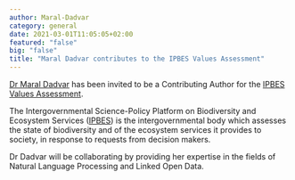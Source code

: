 ```yaml
---
author: Maral-Dadvar
category: general
date: 2021-03-01T11:05:05+02:00
featured: "false"
big: "false"
title: "Maral Dadvar contributes to the IPBES Values Assessment"
---
```

[Dr Maral Dadvar](/people/maral-dadvar) has been invited to be a Contributing Author for the [IPBES Values Assessment](https://ipbes.net/values-assessment).
<!--more-->

The Intergovernmental Science-Policy Platform on Biodiversity and Ecosystem Services ([IPBES](https://ipbes.net/)) is the intergovernmental body which assesses the state of biodiversity and of the ecosystem services it provides to society, in response to requests from decision makers.

Dr Dadvar will be collaborating by providing her expertise in the fields of Natural Language Processing and Linked Open Data.  

